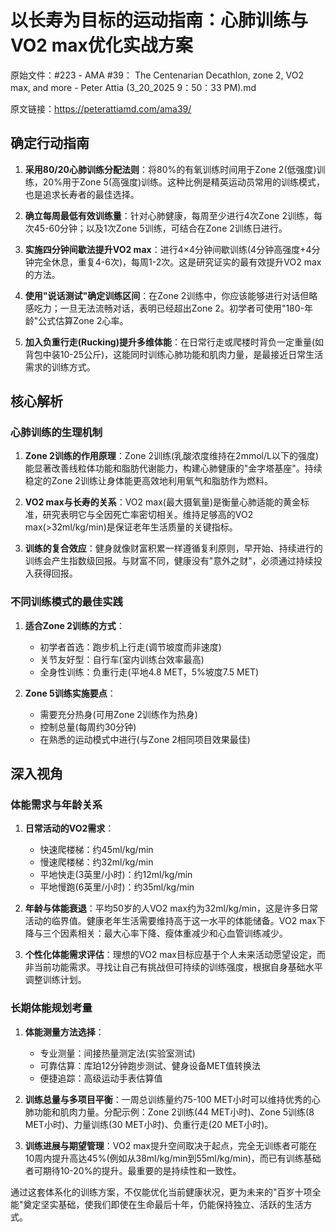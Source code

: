 # 以长寿为目标的运动指南：心肺训练与VO2 max优化实战方案

原始文件：#223 - AMA #39： The Centenarian Decathlon, zone 2, VO2 max, and more - Peter Attia (3_20_2025 9：50：33 PM).md

原文链接：https://peterattiamd.com/ama39/

<YouTube videoId="Vr10EfwSVDw" />

## 确定行动指南

1. **采用80/20心肺训练分配法则**：将80%的有氧训练时间用于Zone 2(低强度)训练，20%用于Zone 5(高强度)训练。这种比例是精英运动员常用的训练模式，也是追求长寿者的最佳选择。

2. **确立每周最低有效训练量**：针对心肺健康，每周至少进行4次Zone 2训练，每次45-60分钟；以及1次Zone 5训练，可结合在Zone 2训练日进行。

3. **实施四分钟间歇法提升VO2 max**：进行4×4分钟间歇训练(4分钟高强度+4分钟完全休息，重复4-6次)，每周1-2次。这是研究证实的最有效提升VO2 max的方法。

4. **使用"说话测试"确定训练区间**：在Zone 2训练中，你应该能够进行对话但略感吃力；一旦无法流畅对话，表明已经超出Zone 2。初学者可使用"180-年龄"公式估算Zone 2心率。

5. **加入负重行走(Rucking)提升多维体能**：在日常行走或爬楼时背负一定重量(如背包中装10-25公斤)，这能同时训练心肺功能和肌肉力量，是最接近日常生活需求的训练方式。

## 核心解析

### 心肺训练的生理机制

1. **Zone 2训练的作用原理**：Zone 2训练(乳酸浓度维持在2mmol/L以下的强度)能显著改善线粒体功能和脂肪代谢能力，构建心肺健康的"金字塔基座"。持续稳定的Zone 2训练让身体能更高效地利用氧气和脂肪作为燃料。

2. **VO2 max与长寿的关系**：VO2 max(最大摄氧量)是衡量心肺适能的黄金标准，研究表明它与全因死亡率密切相关。维持足够高的VO2 max(>32ml/kg/min)是保证老年生活质量的关键指标。

3. **训练的复合效应**：健身就像财富积累一样遵循复利原则，早开始、持续进行的训练会产生指数级回报。与财富不同，健康没有"意外之财"，必须通过持续投入获得回报。

### 不同训练模式的最佳实践

1. **适合Zone 2训练的方式**：
   - 初学者首选：跑步机上行走(调节坡度而非速度)
   - 关节友好型：自行车(室内训练台效率最高)
   - 全身性训练：负重行走(平地4.8 MET，5%坡度7.5 MET)

2. **Zone 5训练实施要点**：
   - 需要充分热身(可用Zone 2训练作为热身)
   - 控制总量(每周约30分钟)
   - 在熟悉的运动模式中进行(与Zone 2相同项目效果最佳)

## 深入视角

### 体能需求与年龄关系

1. **日常活动的VO2需求**：
   - 快速爬楼梯：约45ml/kg/min
   - 慢速爬楼梯：约32ml/kg/min
   - 平地快走(3英里/小时)：约12ml/kg/min
   - 平地慢跑(6英里/小时)：约35ml/kg/min

2. **年龄与体能衰退**：平均50岁的人VO2 max约为32ml/kg/min，这是许多日常活动的临界值。健康老年生活需要维持高于这一水平的体能储备。VO2 max下降与三个因素相关：最大心率下降、瘦体重减少和心血管训练减少。

3. **个性化体能需求评估**：理想的VO2 max目标应基于个人未来活动愿望设定，而非当前功能需求。寻找让自己有挑战但可持续的训练强度，根据自身基础水平调整训练计划。

### 长期体能规划考量

1. **体能测量方法选择**：
   - 专业测量：间接热量测定法(实验室测试)
   - 可靠估算：库珀12分钟跑步测试、健身设备MET值转换法
   - 便捷追踪：高级运动手表估算值

2. **训练总量与多项目平衡**：一周总训练量约75-100 MET小时可以维持优秀的心肺功能和肌肉力量。分配示例：Zone 2训练(44 MET小时)、Zone 5训练(8 MET小时)、力量训练(30 MET小时)、负重行走(20 MET小时)。

3. **训练进展与期望管理**：VO2 max提升空间取决于起点，完全无训练者可能在10周内提升高达45%(例如从38ml/kg/min到55ml/kg/min)，而已有训练基础者可期待10-20%的提升。最重要的是持续性和一致性。

通过这套体系化的训练方案，不仅能优化当前健康状况，更为未来的"百岁十项全能"奠定坚实基础，使我们即使在生命最后十年，仍能保持独立、活跃的生活方式。